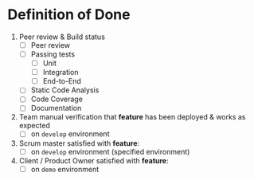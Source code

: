 # Definition of Done

1. Peer review & Build status
    * [ ] Peer review
    * [ ] Passing tests
        * [ ] Unit
        * [ ] Integration
        * [ ] End-to-End
    * [ ] Static Code Analysis
    * [ ] Code Coverage
    * [ ] Documentation
2. Team manual verification that **feature** has been deployed & works as expected
    * [ ] on `develop` environment
3. Scrum master satisfied with **feature**:
    * [ ] on `develop` environment (specified environment)
4. Client / Product Owner satisfied with **feature**:
    * [ ] on `demo` environment
